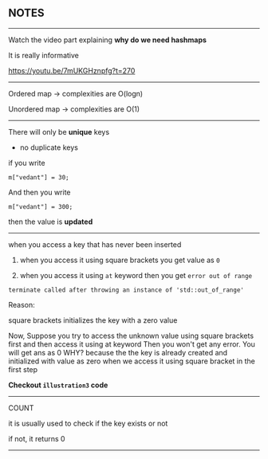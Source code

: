 ## NOTES

---

Watch the video part explaining **why do we need hashmaps**

It is really informative

https://youtu.be/7mUKGHznpfg?t=270

---

Ordered map -> complexities are
O(logn)

Unordered map -> complexities are
O(1)

---

There will only be **unique** keys

- no duplicate keys

if you write

`m["vedant"] = 30;`

And then you write

`m["vedant"] = 300;`

then the value is **updated**

---

when you access a key that has never been inserted

1. when you access it using square brackets
   you get value as `0`

2. when you access it using `at` keyword
   then you get `error out of range`

`terminate called after throwing an instance of 'std::out_of_range'`

Reason:

square brackets initializes the key with a zero value

Now,
Suppose you try to access the unknown value using square brackets first and then access it using at keyword
Then you won't get any error. You will get ans as 0
WHY? because the the key is already created and initialized with value as zero when we access it using square bracket in the first step

**Checkout `illustration3` code**

---

COUNT

it is usually used to check if the key exists or not

if not, it returns 0

---
